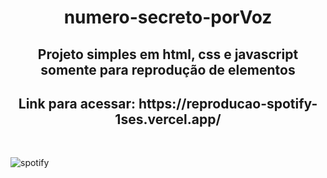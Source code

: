 <h1 align="center">  numero-secreto-porVoz </h1>

<h2 align="center"> Projeto simples em html, css e javascript somente para reprodução de elementos </h2>

<h2 align="center"> Link para acessar: https://reproducao-spotify-1ses.vercel.app/ </h2>
<br>

![spotify](https://github.com/user-attachments/assets/18c58a37-9756-4008-ae95-28daaafd6974)
